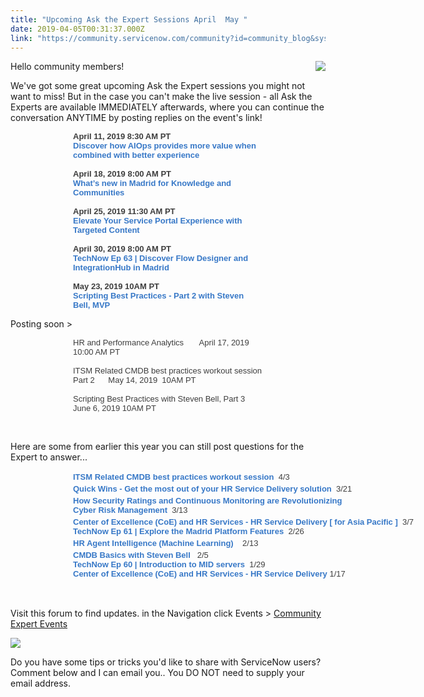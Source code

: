 ```yaml
---
title: "Upcoming Ask the Expert Sessions April  May "
date: 2019-04-05T00:31:37.000Z
link: "https://community.servicenow.com/community?id=community_blog&sys_id=528d3622db2c77c0d82ffb24399619ec"
---
```

<p><img style="float: right; margin-left: 15px;" src="https://community.servicenow.com/31ec3a6adbe877c0d82ffb24399619cb.iix" />Hello community members!</p>
<p>We&#39;ve got some great upcoming Ask the Expert sessions you might not want to miss! But in the case you can&#39;t make the live session - all Ask the Experts are available IMMEDIATELY afterwards, where you can continue the conversation ANYTIME by posting replies on the event&#39;s link!</p>
<p style="box-sizing: border-box; margin: 0px 100px; color: #3d3d3d; font-size: 13px; padding: 0px; border: 0px; font-family: arial, sans-serif; vertical-align: baseline;"><strong><span class="ng-scope">April 11, 2019 8:30 AM PT<br /> <a style="box-sizing: border-box; background-color: transparent; color: #3778c7; text-decoration-line: none; margin: 0px; padding: 0px; border: 0px none; font-weight: inherit; font-style: inherit; font-family: inherit; vertical-align: baseline;" title="Discover how AIOps provides more value when combined with better experience" href="https://community.servicenow.com/community?id&#61;community_question&amp;sys_id&#61;62c69f18dbacb780a39a0b55ca961991" rel="nofollow">Discover how AIOps provides more value when combined with better experience</a></span></strong></p>
<p style="box-sizing: border-box; margin: 0px 100px; color: #3d3d3d; font-size: 13px; padding: 0px; border: 0px; font-family: arial, sans-serif; vertical-align: baseline;"> </p>
<p style="box-sizing: border-box; margin: 0px 100px; color: #3d3d3d; font-size: 13px; padding: 0px; border: 0px; font-family: arial, sans-serif; vertical-align: baseline;"><strong><span class="ng-scope">April 18, 2019 8:00 AM PT<br /> <a style="box-sizing: border-box; background-color: transparent; color: #3778c7; text-decoration-line: none; margin: 0px; padding: 0px; border: 0px none; font-weight: inherit; font-style: inherit; font-family: inherit; vertical-align: baseline;" title="What’s new in Madrid for Knowledge and Communities" href="https://community.servicenow.com/community?id&#61;community_event&amp;sys_id&#61;a2b431d6db68b380190dfb2439961910" rel="nofollow">What’s new in Madrid for Knowledge and Communities</a></span></strong></p>
<p style="box-sizing: border-box; margin: 0px 100px; color: #3d3d3d; font-size: 13px; padding: 0px; border: 0px none; font-family: arial, sans-serif; vertical-align: baseline;"> </p>
<p style="box-sizing: border-box; margin: 0px 100px; color: #3d3d3d; font-size: 13px; padding: 0px; border: 0px none; font-family: arial, sans-serif; vertical-align: baseline;"><strong><span class="ng-scope">April 25, 2019 11:30 AM PT<br /> <a style="box-sizing: border-box; background-color: transparent; color: #3778c7; text-decoration-line: none; margin: 0px; padding: 0px; border: 0px none; font-weight: inherit; font-style: inherit; font-family: inherit; vertical-align: baseline;" title="Elevate Your Service Portal Experience with Targeted Content" href="https://community.servicenow.com/community?id&#61;community_question&amp;sys_id&#61;c8bb469adb28f304a39a0b55ca961900" rel="nofollow">Elevate Your Service Portal Experience with Targeted Content</a></span></strong></p>
<p style="box-sizing: border-box; margin: 0px 100px; color: #3d3d3d; font-size: 13px; padding: 0px; border: 0px; font-family: arial, sans-serif; vertical-align: baseline;"> </p>
<p style="box-sizing: border-box; margin: 0px 100px; color: #3d3d3d; font-size: 13px; padding: 0px; border: 0px; font-family: arial, sans-serif; vertical-align: baseline;"><strong><span class="ng-scope">April 30, 2019 8:00 AM PT</span><br /> <a style="box-sizing: border-box; background-color: transparent; color: #3778c7; text-decoration-line: none; margin: 0px; padding: 0px; border: 0px none; font-weight: inherit; font-style: inherit; font-family: inherit; vertical-align: baseline;" title="TechNow Ep 63 | Discover Flow Designer and IntegrationHub in Madrid" href="https://community.servicenow.com/community?id&#61;community_Blog&amp;sys_id&#61;f846c963dbd8f7c8feb1a851ca9619c1" rel="nofollow">TechNow Ep 63 | Discover Flow Designer and IntegrationHub in Madrid</a></strong></p>
<p style="box-sizing: border-box; margin: 0px 100px; color: #3d3d3d; font-size: 13px; padding: 0px; border: 0px; font-family: arial, sans-serif; vertical-align: baseline;"> </p>
<p style="box-sizing: border-box; margin: 0px 100px; color: #3d3d3d; font-size: 13px; padding: 0px; border: 0px none; font-family: arial, sans-serif; vertical-align: baseline;"><strong>May 23, 2019 10AM PT</strong><br /><strong> <a style="box-sizing: border-box; background-color: transparent; color: #3778c7; text-decoration-line: none; margin: 0px; padding: 0px; border: 0px none; font-weight: inherit; font-style: inherit; font-family: inherit; vertical-align: baseline;" title="Scripting Best Practices - Part 2 with Steven Bell" href="https://community.servicenow.com/community?id&#61;community_question&amp;sys_id&#61;c866f2aedb6477c0d82ffb24399619dc" rel="nofollow">Scripting Best Practices - Part 2 with Steven Bell, MVP</a></strong></p>
<p>Posting soon &gt;</p>
<p style="box-sizing: border-box; margin: 0px 100px; color: #3d3d3d; font-size: 13px; padding: 0px; border: 0px; font-family: arial, sans-serif; vertical-align: baseline;"><span class="ng-scope">HR and Performance Analytics       April 17, 2019 10:00 AM PT <br /></span></p>
<p style="box-sizing: border-box; margin: 0px 100px; color: #3d3d3d; font-size: 13px; padding: 0px; border: 0px; font-family: arial, sans-serif; vertical-align: baseline;"> <br /> ITSM Related CMDB best practices workout session Part 2      May 14, 2019  10AM PT</p>
<p style="box-sizing: border-box; margin: 0px 100px; color: #3d3d3d; font-size: 13px; padding: 0px; border: 0px; font-family: arial, sans-serif; vertical-align: baseline;"> </p>
<p style="box-sizing: border-box; margin: 0px 100px; color: #3d3d3d; font-size: 13px; padding: 0px; border: 0px none; font-family: arial, sans-serif; vertical-align: baseline;">Scripting Best Practices with Steven Bell, Part 3      June 6, 2019 10AM PT</p>
<p> </p>
<p>Here are some from earlier this year you can still post questions for the Expert to answer...</p>
<div class="sessions" style="box-sizing: border-box; color: #3d3d3d; font-size: 13px; margin: 0px 0px 0px 100px; padding: 2px 1px 2px 0px; border: 0px; font-family: arial, sans-serif; vertical-align: baseline; background-image: none; background-position: 0px 0px; background-size: initial; background-repeat: repeat; background-attachment: scroll; background-origin: initial; background-clip: initial; width: 621.918px;"><a style="box-sizing: border-box; background-color: transparent; color: #3778c7; text-decoration-line: none; margin: 0px; padding: 0px; border: 0px none; font-weight: inherit; font-style: inherit; font-family: inherit; vertical-align: baseline;" title="ITSM Related CMDB best practices workout session" href="https://community.servicenow.com/community?id&#61;community_question&amp;sys_id&#61;93937f6fdbd8fbcca39a0b55ca9619d0" rel="nofollow"><strong>ITSM Related CMDB best practices workout session</strong> </a> 4/3</div>
<div class="sessions" style="box-sizing: border-box; color: #3d3d3d; font-size: 13px; margin: 0px 0px 0px 100px; padding: 2px 1px 2px 0px; border: 0px; font-family: arial, sans-serif; vertical-align: baseline; background-image: none; background-position: 0px 0px; background-size: initial; background-repeat: repeat; background-attachment: scroll; background-origin: initial; background-clip: initial; width: 621.918px;"><strong><a style="box-sizing: border-box; background-color: transparent; color: #3778c7; text-decoration-line: none; margin: 0px; padding: 0px; border: 0px none; font-weight: inherit; font-style: inherit; font-family: inherit; vertical-align: baseline;" title="Quick Wins - Get the most out of your HR Service Delivery solution (Ask the Expert)" href="https://community.servicenow.com/community?id&#61;community_question&amp;sys_id&#61;a04ef8a8dbbfef40a39a0b55ca961977" rel="nofollow">Quick Wins - Get the most out of your HR Service Delivery solution  </a></strong>3/21</div>
<div class="sessions" style="box-sizing: border-box; color: #3d3d3d; font-size: 13px; margin: 0px 0px 0px 100px; padding: 2px 1px 2px 0px; border: 0px; font-family: arial, sans-serif; vertical-align: baseline; background-image: none; background-position: 0px 0px; background-size: initial; background-repeat: repeat; background-attachment: scroll; background-origin: initial; background-clip: initial; width: 621.918px;"><strong><a style="box-sizing: border-box; background-color: transparent; color: #3778c7; text-decoration-line: none; margin: 0px; padding: 0px; border: 0px none; font-weight: inherit; font-style: inherit; font-family: inherit; vertical-align: baseline;" title="Revolutionizing Cyber Risk Management" href="https://community.servicenow.com/community?id&#61;community_question&amp;sys_id&#61;8a217542db966f409540e15b8a9619bf" rel="nofollow">How Security Ratings and Continuous Monitoring are Revolutionizing <br />Cyber Risk Management  </a></strong>3/13</div>
<div class="sessions" style="box-sizing: border-box; color: #3d3d3d; font-size: 13px; margin: 0px 0px 0px 100px; padding: 2px 1px 2px 0px; border: 0px; font-family: arial, sans-serif; vertical-align: baseline; background-image: none; background-position: 0px 0px; background-size: initial; background-repeat: repeat; background-attachment: scroll; background-origin: initial; background-clip: initial; width: 621.918px;"><strong><a style="box-sizing: border-box; background-color: transparent; color: #3778c7; text-decoration-line: none; margin: 0px; padding: 0px; border: 0px none; font-weight: inherit; font-style: inherit; font-family: inherit; vertical-align: baseline;" title="(Asia Pac) HR Service Delivery – Center of Excellence (CoE) and HR Services" href="https://community.servicenow.com/community?id&#61;community_question&amp;sys_id&#61;4a46cd60db772380a39a0b55ca9619c0" rel="nofollow">Center of Excellence (CoE) and HR Services - HR Service Delivery [ for Asia Pacific ]  </a></strong>3/7<strong><br /> <a style="box-sizing: border-box; background-color: transparent; color: #3778c7; text-decoration-line: none; margin: 0px; padding: 0px; border: 0px none; font-weight: inherit; font-style: inherit; font-family: inherit; vertical-align: baseline;" title="TechNow Ep 61 | Explore the Madrid Platform Features" href="https://community.servicenow.com/community?id&#61;community_Blog&amp;sys_id&#61;e5fb2ac6db8baf409a64e15b8a961973" rel="nofollow">TechNow Ep 61 | Explore the Madrid Platform Features</a>  </strong>2/26</div>
<div class="sessions" style="box-sizing: border-box; color: #3d3d3d; font-size: 13px; margin: 0px 0px 0px 100px; padding: 2px 1px 2px 0px; border: 0px; font-family: arial, sans-serif; vertical-align: baseline; background-image: none; background-position: 0px 0px; background-size: initial; background-repeat: repeat; background-attachment: scroll; background-origin: initial; background-clip: initial; width: 621.918px;"><strong><a style="box-sizing: border-box; background-color: transparent; color: #3778c7; text-decoration-line: none; margin: 0px; padding: 0px; border: 0px none; font-weight: inherit; font-style: inherit; font-family: inherit; vertical-align: baseline;" title="HR Agent Intelligence (Machine Learning)" href="https://community.servicenow.com/community?id&#61;community_question&amp;sys_id&#61;19e804d6dbcf23809a64e15b8a961990" rel="nofollow">HR Agent Intelligence (Machine Learning)</a>    </strong>2/13</div>
<div class="sessions" style="box-sizing: border-box; color: #3d3d3d; font-size: 13px; margin: 0px 0px 0px 100px; padding: 2px 1px 2px 0px; border: 0px; font-family: arial, sans-serif; vertical-align: baseline; background-image: none; background-position: 0px 0px; background-size: initial; background-repeat: repeat; background-attachment: scroll; background-origin: initial; background-clip: initial; width: 621.918px;"><strong><a style="box-sizing: border-box; background-color: transparent; color: #3778c7; text-decoration-line: none; margin: 0px; padding: 0px; border: 0px none; font-weight: inherit; font-style: inherit; font-family: inherit; vertical-align: baseline;" title="CMDB Basics with Steven Bell " href="https://community.servicenow.com/community?id&#61;community_question&amp;sys_id&#61;c2ec8b5edb6d2300afc902d5ca96194e" rel="nofollow">CMDB Basics with Steven Bell </a>  </strong>2/5 <br />
<p style="box-sizing: border-box; margin: 0px; padding: 0px; border: 0px; font-weight: inherit; font-style: inherit; font-family: inherit; vertical-align: baseline;"><strong><a style="box-sizing: border-box; background-color: transparent; color: #3778c7; text-decoration-line: none; margin: 0px; padding: 0px; border: 0px none; font-weight: inherit; font-style: inherit; font-family: inherit; vertical-align: baseline;" title="TechNow Ep 59 | Work smarter with machine learning-driven automation" href="https://community.servicenow.com/community?id&#61;community_Blog&amp;sys_id&#61;67a18ccadb1ee740fb115583ca961980" rel="nofollow">TechNow Ep 60 | Introduction to MID servers </a></strong> 1/29</p>
<p style="box-sizing: border-box; margin: 0px; padding: 0px; border: 0px; font-weight: inherit; font-style: inherit; font-family: inherit; vertical-align: baseline;"><strong><a style="box-sizing: border-box; background-color: transparent; color: #3778c7; text-decoration-line: none; margin: 0px; padding: 0px; border: 0px none; font-weight: inherit; font-style: inherit; font-family: inherit; vertical-align: baseline;" title="Center of Excellence (CoE) and HR Services - HR Service Delivery" href="https://community.servicenow.com/community?id&#61;community_question&amp;sys_id&#61;f3ca9475dbb2af40fa192183ca96191e" rel="nofollow">Center of Excellence (CoE) and HR Services - HR Service Delivery</a> </strong>1/17</p>
</div>
<p> </p>
<p>Visit this forum to find updates. in the Navigation click Events &gt; <a href="/community?id&#61;community_forum&amp;sys_id&#61;d6295a2ddbd897c068c1fb651f9619f1" rel="nofollow">Community Expert Events</a></p>
<p><a href="/community?id&#61;community_forum&amp;sys_id&#61;d6295a2ddbd897c068c1fb651f9619f1" rel="nofollow"><img src="https://community.servicenow.com/f1dcba2adbe877c0d82ffb2439961990.iix" /></a></p>
<p>Do you have some tips or tricks you&#39;d like to share with ServiceNow users? Comment below and I can email you.. You DO NOT need to supply your email address.</p>